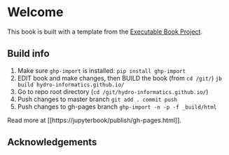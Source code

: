 # Welcome

This book is built with a template from the [Executable Book Project](https://executablebooks.org).

## Build info

1. Make sure `ghp-import` is installed:
    `pip install ghp-import`
1. EDIT book and make changes, then BUILD the book (from `cd /git/`)
    `jb build hydro-informatics.github.io/`
1. Go to repo root directory (`cd /git/hydro-informatics.github.io/`)
1. Push changes to master branch
   `git add . commit push`
1. Push changes to gh-pages branch
   `ghp-import -n -p -f _build/html`

Read more at [[https://jupyterbook/publish/gh-pages.html]].

## Acknowledgements

[pypi-badge]: https://img.shields.io/pypi/v/jupyter-book.svg
[pypi-link]: https://pypi.org/project/jupyter-book
[conda-badge]: https://anaconda.org/conda-forge/jupyter-book/badges/version.svg
[conda-link]: https://anaconda.org/conda-forge/jupyter-book
